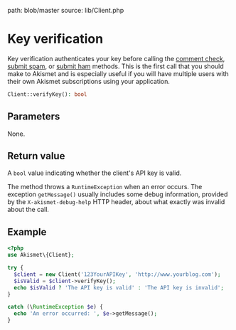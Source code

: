 path: blob/master
source: lib/Client.php

# Key verification
Key verification authenticates your key before calling the [comment check](comment-check.md), [submit spam](submit-spam.md), or [submit ham](submit-ham.md) methods. This is the first call that you should make to Akismet and is especially useful if you will have multiple users with their own Akismet subscriptions using your application.

```php
Client::verifyKey(): bool
```

## Parameters
None.

## Return value
A `bool` value indicating whether the client's API key is valid.

The method throws a `RuntimeException` when an error occurs.
The exception `getMessage()` usually includes some debug information, provided by the `X-akismet-debug-help` HTTP header, about what exactly was invalid about the call.

## Example

```php
<?php
use Akismet\{Client};

try {
  $client = new Client('123YourAPIKey', 'http://www.yourblog.com');
  $isValid = $client->verifyKey();
  echo $isValid ? 'The API key is valid' : 'The API key is invalid';
}

catch (\RuntimeException $e) {
  echo 'An error occurred: ', $e->getMessage();
}
```
